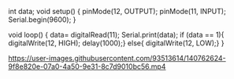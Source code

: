 int data;
void setup() {
  pinMode(12, OUTPUT);
  pinMode(11, INPUT);
  Serial.begin(9600);
}

void loop() {
  data= digitalRead(11);
  Serial.print(data);
  if (data == 1){
  digitalWrite(12, HIGH);
  delay(1000);}
  else{
  digitalWrite(12, LOW);}
}



https://user-images.githubusercontent.com/93513614/140762624-9f8e820e-07a0-4a50-9e31-8c7d9010bc56.mp4

